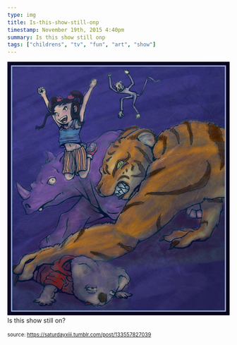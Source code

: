 ```yaml
---
type: img
title: Is-this-show-still-onp
timestamp: November 19th, 2015 4:40pm
summary: Is this show still onp 
tags: ["childrens", "tv", "fun", "art", "show"]
---
```

<img src="../media/133557827039.jpg"/>
                                                                                          <div class="caption">
Is this show still on?
 
                                    
                
                
                
                
                                
<small>source: https://saturdayxiii.tumblr.com/post/133557827039</small>